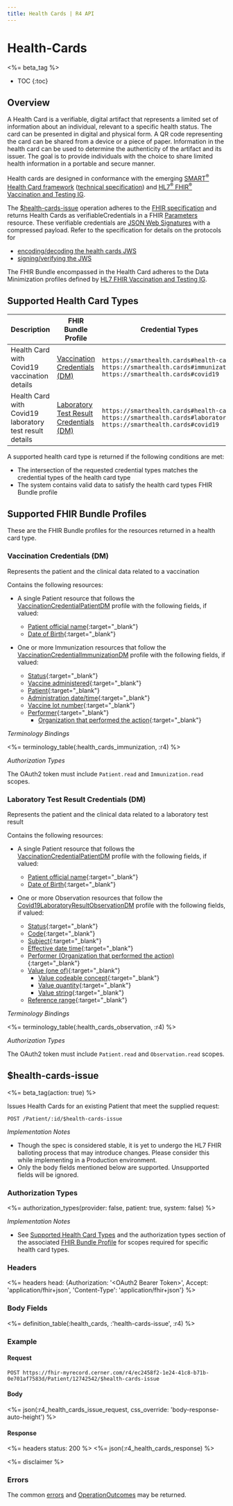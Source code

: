 ```yaml
---
title: Health Cards | R4 API
---
```


# Health-Cards

<%= beta_tag %>

* TOC
{:toc}

## Overview

A Health Card is a verifiable, digital artifact that represents a limited set of information about an individual, relevant to a specific health status. The card can be presented in digital and physical form. A QR code representing the card can be shared from a device or a piece of paper. Information in the health card can be used to determine the authenticity of the artifact and its issuer. The goal is to provide individuals with the choice to share limited health information in a portable and secure manner.

Health cards are designed in conformance with the emerging [SMART<sup>®</sup> Health Card framework](https://smarthealth.cards) ([technical specification](https://spec.smarthealth.cards/)) and [HL7<sup>®</sup> FHIR<sup>®</sup> Vaccination and Testing IG](http://build.fhir.org/ig/dvci/vaccine-credential-ig/branches/main/).

The [$health-cards-issue](#health-cards-issue) operation adheres to the [FHIR specification](https://spec.smarthealth.cards/#via-fhir-health-cards-issue-operation) and returns Health Cards as verifiableCredentials in a FHIR [Parameters](http://hl7.org/fhir/r4/parameters.html) resource. These verifiable credentials are [JSON Web Signatures](https://datatracker.ietf.org/doc/html/rfc7515) with a compressed payload. Refer to the specification for details on the protocols for 

* [encoding/decoding the health cards JWS](https://spec.smarthealth.cards/#health-cards-are-encoded-as-compact-serialization-json-web-signatures-jws)
* [signing/verifying the JWS](https://spec.smarthealth.cards/#generating-and-resolving-cryptographic-keys)

The FHIR Bundle encompassed in the Health Card adheres to the Data Minimization profiles defined by [HL7 FHIR Vaccination and Testing IG](http://build.fhir.org/ig/dvci/vaccine-credential-ig/branches/main/).

## Supported Health Card Types

 Description                                            | FHIR Bundle Profile                                                               | Credential Types
--------------------------------------------------------|-----------------------------------------------------------------------------------|-------------------------------------
Health Card with Covid19 vaccination details            | [Vaccination Credentials (DM)](#vaccination-credentials-dm)                       | `https://smarthealth.cards#health-card`<br>`https://smarthealth.cards#immunization`<br>`https://smarthealth.cards#covid19` 
Health Card with Covid19 laboratory test result details | [Laboratory Test Result Credentials (DM)](#laboratory-test-result-credentials-dm) | `https://smarthealth.cards#health-card`<br>`https://smarthealth.cards#laboratory`<br>`https://smarthealth.cards#covid19` 

A supported health card type is returned if the following conditions are met:

* The intersection of the requested credential types matches the credential types of the health card type
* The system contains valid data to satisfy the health card types FHIR Bundle profile


## Supported FHIR Bundle Profiles

These are the FHIR Bundle profiles for the resources returned in a health card type.

### Vaccination Credentials (DM)

Represents the patient and the clinical data related to a vaccination

Contains the following resources:

* A single Patient resource that follows the [VaccinationCredentialPatientDM](http://build.fhir.org/ig/dvci/vaccine-credential-ig/branches/main/StructureDefinition-vaccination-credential-patient-dm.html#tab-ms) profile with the following fields, if valued:
  * [Patient official name](http://build.fhir.org/ig/dvci/vaccine-credential-ig/branches/main/StructureDefinition-vaccination-credential-patient-definitions.html#Patient.name){:target="_blank"}
  * [Date of Birth](http://build.fhir.org/ig/dvci/vaccine-credential-ig/branches/main/StructureDefinition-vaccination-credential-patient-definitions.html#Patient.birthDate){:target="_blank"}

* One or more Immunization resources that follow the [VaccinationCredentialImmunizationDM](http://build.fhir.org/ig/dvci/vaccine-credential-ig/branches/main/StructureDefinition-vaccination-credential-immunization-dm.html) profile with the following fields, if valued:
  * [Status](http://build.fhir.org/ig/dvci/vaccine-credential-ig/branches/main/StructureDefinition-vaccination-credential-immunization-definitions.html#Immunization.status){:target="_blank"}
  * [Vaccine administered](http://build.fhir.org/ig/dvci/vaccine-credential-ig/branches/main/StructureDefinition-vaccination-credential-immunization-definitions.html#Immunization.vaccineCode){:target="_blank"}
  * [Patient](http://build.fhir.org/ig/dvci/vaccine-credential-ig/branches/main/StructureDefinition-vaccination-credential-immunization-definitions.html#Immunization.patient){:target="_blank"}
  * [Administration date/time](http://build.fhir.org/ig/dvci/vaccine-credential-ig/branches/main/StructureDefinition-vaccination-credential-immunization-definitions.html#Immunization.occurrenceDateTime){:target="_blank"}
  * [Vaccine lot number](http://build.fhir.org/ig/dvci/vaccine-credential-ig/branches/main/StructureDefinition-vaccination-credential-immunization-definitions.html#Immunization.lotNumber){:target="_blank"}
  * [Performer](http://build.fhir.org/ig/dvci/vaccine-credential-ig/branches/main/StructureDefinition-vaccination-credential-immunization-definitions.html#Immunization.performer){:target="_blank"}
    * [Organization that performed the action](http://build.fhir.org/ig/dvci/vaccine-credential-ig/branches/main/StructureDefinition-vaccination-credential-immunization-definitions.html#Immunization.performer.actor){:target="_blank"}

_Terminology Bindings_

<%= terminology_table(:health_cards_immunization, :r4) %>

_Authorization Types_

The OAuth2 token must include `Patient.read` and `Immunization.read` scopes.

### Laboratory Test Result Credentials (DM)

Represents the patient and the clinical data related to a laboratory test result

Contains the following resources:

* A single Patient resource that follows the [VaccinationCredentialPatientDM](http://build.fhir.org/ig/dvci/vaccine-credential-ig/branches/main/StructureDefinition-vaccination-credential-patient-dm.html#tab-ms) profile with the following fields, if valued:
  * [Patient official name](http://build.fhir.org/ig/dvci/vaccine-credential-ig/branches/main/StructureDefinition-vaccination-credential-patient-definitions.html#Patient.name){:target="_blank"}
  * [Date of Birth](http://build.fhir.org/ig/dvci/vaccine-credential-ig/branches/main/StructureDefinition-vaccination-credential-patient-definitions.html#Patient.birthDate){:target="_blank"}

* One or more Observation resources that follow the [Covid19LaboratoryResultObservationDM](http://build.fhir.org/ig/dvci/vaccine-credential-ig/branches/main/StructureDefinition-covid19-laboratory-result-observation-dm.html) profile with the following fields, if valued:
  * [Status](http://build.fhir.org/ig/dvci/vaccine-credential-ig/branches/main/StructureDefinition-covid19-laboratory-result-observation-definitions.html#Observation.status){:target="_blank"}
  * [Code](http://build.fhir.org/ig/dvci/vaccine-credential-ig/branches/main/StructureDefinition-covid19-laboratory-result-observation-definitions.html#Observation.code){:target="_blank"}
  * [Subject](http://build.fhir.org/ig/dvci/vaccine-credential-ig/branches/main/StructureDefinition-covid19-laboratory-result-observation-definitions.html#Observation.subject){:target="_blank"}
  * [Effective date time](http://build.fhir.org/ig/dvci/vaccine-credential-ig/branches/main/StructureDefinition-covid19-laboratory-result-observation-definitions.html#Observation.effectiveDateTime){:target="_blank"}
  * [Performer (Organization that performed the action)](http://build.fhir.org/ig/dvci/vaccine-credential-ig/branches/main/StructureDefinition-covid19-laboratory-result-observation-definitions.html#Observation.performer){:target="_blank"}
  * [Value (one of)](http://build.fhir.org/ig/dvci/vaccine-credential-ig/branches/main/StructureDefinition-covid19-laboratory-result-observation-definitions.html#Observation.value[x]){:target="_blank"}
    * [Value codeable concept](http://build.fhir.org/ig/dvci/vaccine-credential-ig/branches/main/StructureDefinition-covid19-laboratory-result-observation-definitions.html#Observation.value[x]:valueCodeableConcept){:target="_blank"}
    * [Value quantity](http://build.fhir.org/ig/dvci/vaccine-credential-ig/branches/main/StructureDefinition-covid19-laboratory-result-observation-definitions.html#Observation.value[x]:valueQuantity){:target="_blank"}
    * [Value string](http://build.fhir.org/ig/dvci/vaccine-credential-ig/branches/main/StructureDefinition-covid19-laboratory-result-observation-definitions.html#Observation.value[x]:valueString){:target="_blank"}
  * [Reference range](http://build.fhir.org/ig/dvci/vaccine-credential-ig/branches/main/StructureDefinition-covid19-laboratory-result-observation-definitions.html#Observation.referenceRange){:target="_blank"}

_Terminology Bindings_

<%= terminology_table(:health_cards_observation, :r4) %>

_Authorization Types_

The OAuth2 token must include `Patient.read` and `Observation.read` scopes.

## $health-cards-issue 

<%= beta_tag(action: true) %>

Issues Health Cards for an existing Patient that meet the supplied request:

    POST /Patient/:id/$health-cards-issue

_Implementation Notes_

* Though the spec is considered stable, it is yet to undergo the HL7 FHIR balloting process that may introduce changes. Please consider this while implementing in a Production environment.
* Only the body fields mentioned below are supported. Unsupported fields will be ignored.

### Authorization Types

<%= authorization_types(provider: false, patient: true, system: false) %>

_Implementation Notes_

* See [Supported Health Card Types](#supported-health-card-types) and the authorization types section of the associated [FHIR Bundle Profile](#supported-fhir-bundle-profiles) for scopes required for specific health card types.

### Headers

<%= headers head: {Authorization: '&lt;OAuth2 Bearer Token>', Accept: 'application/fhir+json', 'Content-Type': 'application/fhir+json'} %>

### Body Fields

<%= definition_table(:health_cards, :'health-cards-issue', :r4) %>

### Example

#### Request

    POST https://fhir-myrecord.cerner.com/r4/ec2458f2-1e24-41c8-b71b-0e701af7583d/Patient/12742542/$health-cards-issue

#### Body

<%= json(:r4_health_cards_issue_request, css_override: 'body-response-auto-height') %>

#### Response

<%= headers status: 200 %>
<%= json(:r4_health_cards_response) %>

<%= disclaimer %>

### Errors

The common [errors] and [OperationOutcomes] may be returned.

[errors]: ../../#client-errors
[OperationOutcomes]: ../../#operation-outcomes
